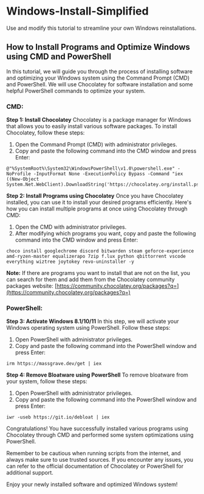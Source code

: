 # Windows-Install-Simplified
Use and modify this tutorial to streamline your own Windows reinstallations.


## How to Install Programs and Optimize Windows using CMD and PowerShell

In this tutorial, we will guide you through the process of installing software and optimizing your Windows system using the Command Prompt (CMD) and PowerShell. We will use Chocolatey for software installation and some helpful PowerShell commands to optimize your system.

### CMD:

**Step 1: Install Chocolatey**
Chocolatey is a package manager for Windows that allows you to easily install various software packages. To install Chocolatey, follow these steps:

1. Open the Command Prompt (CMD) with administrator privileges.
2. Copy and paste the following command into the CMD window and press Enter:

```shell
@"%SystemRoot%\System32\WindowsPowerShell\v1.0\powershell.exe" -NoProfile -InputFormat None -ExecutionPolicy Bypass -Command "iex ((New-Object System.Net.WebClient).DownloadString('https://chocolatey.org/install.ps1'))"
```

**Step 2: Install Programs using Chocolatey**
Once you have Chocolatey installed, you can use it to install your desired programs efficiently. Here's how you can install multiple programs at once using Chocolatey through CMD:

1. Open the CMD with administrator privileges.
2. After modifying which programs you want, copy and paste the following command into the CMD window and press Enter:

```shell
choco install googlechrome discord bitwarden steam geforce-experience amd-ryzen-master equalizerapo 7zip f.lux python qbittorrent vscode everything wiztree joytokey revo-uninstaller -y
```

**Note:** If there are programs you want to install that are not on the list, you can search for them and add them from the Chocolatey community packages website: [https://community.chocolatey.org/packages?q=](https://community.chocolatey.org/packages?q=)

### PowerShell:

**Step 3: Activate Windows 8.1/10/11**
In this step, we will activate your Windows operating system using PowerShell. Follow these steps:

1. Open PowerShell with administrator privileges.
2. Copy and paste the following command into the PowerShell window and press Enter:

```shell
irm https://massgrave.dev/get | iex
```

**Step 4: Remove Bloatware using PowerShell**
To remove bloatware from your system, follow these steps:

1. Open PowerShell with administrator privileges.
2. Copy and paste the following command into the PowerShell window and press Enter:

```shell
iwr -useb https://git.io/debloat | iex
```

Congratulations! You have successfully installed various programs using Chocolatey through CMD and performed some system optimizations using PowerShell.

Remember to be cautious when running scripts from the internet, and always make sure to use trusted sources. If you encounter any issues, you can refer to the official documentation of Chocolatey or PowerShell for additional support.

Enjoy your newly installed software and optimized Windows system!
